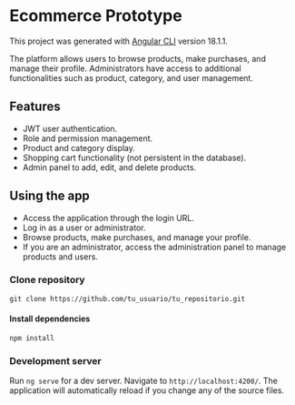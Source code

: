 # Ecommerce Prototype

This project was generated with [Angular CLI](https://github.com/angular/angular-cli) version 18.1.1. 

The platform allows users to browse products, make purchases, and manage their profile. Administrators have access to additional functionalities such as product, category, and user management.

## Features

- JWT user authentication. 
- Role and permission management. 
- Product and category display. 
- Shopping cart functionality (not persistent in the database). 
- Admin panel to add, edit, and delete products.

## Using the app

- Access the application through the login URL.
- Log in as a user or administrator. 
- Browse products, make purchases, and manage your profile. 
- If you are an administrator, access the administration panel to manage products and users.
  
### Clone repository

```
git clone https://github.com/tu_usuario/tu_repositorio.git
```

#### Install dependencies

```
npm install
```

### Development server

Run `ng serve` for a dev server. Navigate to `http://localhost:4200/`. The application will automatically reload if you change any of the source files.